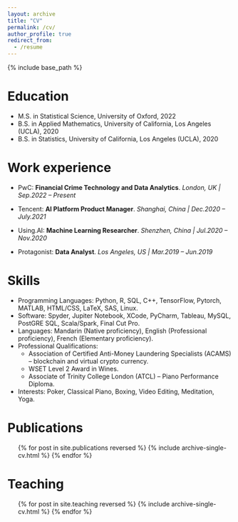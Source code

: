 ```yaml
---
layout: archive
title: "CV"
permalink: /cv/
author_profile: true
redirect_from:
  - /resume
---
```


{% include base_path %}

Education
======
* M.S. in Statistical Science,  University of Oxford, 2022
* B.S. in Applied Mathematics, University of California, Los Angeles (UCLA), 2020
* B.S. in Statistics, University of California, Los Angeles (UCLA), 2020

Work experience
======
* PwC: __Financial Crime Technology and Data Analytics__.  *London, UK \| Sep.2022 – Present*

* Tencent: __AI Platform Product Manager__.  *Shanghai, China \| Dec.2020 – July.2021*

* Using.AI: __Machine Learning Researcher__.  *Shenzhen, China \| Jul.2020 – Nov.2020*
 
* Protagonist: __Data Analyst__.  *Los Angeles, US \| Mar.2019 – Jun.2019*
  
Skills
======
* Programming Languages: Python, R, SQL, C++, TensorFlow, Pytorch, MATLAB, HTML/CSS, LaTeX, SAS, Linux.
* Software: Spyder, Jupiter Notebook, XCode, PyCharm, Tableau, MySQL, PostGRE SQL, Scala/Spark, Final Cut Pro.
* Languages: Mandarin (Native proficiency), English (Professional proficiency), French (Elementary proficiency).
* Professional Qualifications:
  * Association of Certified Anti-Money Laundering Specialists (ACAMS) – blockchain and virtual crypto
currency.
  * WSET Level 2 Award in Wines.
  * Associate of Trinity College London (ATCL) – Piano Performance Diploma.
* Interests: Poker, Classical Piano, Boxing, Video Editing, Meditation, Yoga.


Publications
======
  <ul>{% for post in site.publications reversed %}
    {% include archive-single-cv.html %}
  {% endfor %}</ul>

<!--
Talks
======
  <ul>{% for post in site.talks reversed %}
    {% include archive-single-talk-cv.html  %}
  {% endfor %}</ul>
  -->
  
Teaching
======
  <ul>{% for post in site.teaching reversed %}
    {% include archive-single-cv.html %}
  {% endfor %}</ul>

<!--
Service and leadership
======
* Currently signed in to 43 different slack teams
>>
